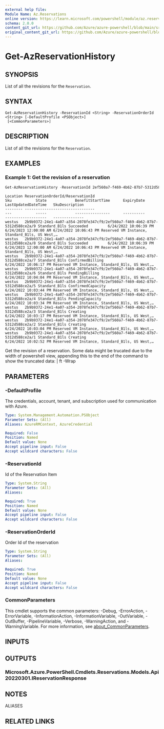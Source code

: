 ```yaml
---
external help file:
Module Name: Az.Reservations
online version: https://learn.microsoft.com/powershell/module/az.reservations/get-azreservationhistory
schema: 2.0.0
content_git_url: https://github.com/Azure/azure-powershell/blob/main/src/Reservations/help/Get-AzReservationHistory.md
original_content_git_url: https://github.com/Azure/azure-powershell/blob/main/src/Reservations/help/Get-AzReservationHistory.md
---
```


# Get-AzReservationHistory

## SYNOPSIS
List of all the revisions for the `Reservation`.

## SYNTAX

```
Get-AzReservationHistory -ReservationId <String> -ReservationOrderId <String> [-DefaultProfile <PSObject>]
 [<CommonParameters>]
```

## DESCRIPTION
List of all the revisions for the `Reservation`.

## EXAMPLES

### Example 1: Get the revision of a reservation
```powershell
Get-AzReservationHistory -ReservationId 2ef560a7-f469-4b62-87b7-5312d588ce2a -ReservationOrderId 2b9b9372-24e1-4a07-a354-2078fe347cf9
```

```output
Location ReservationOrderId/ReservationId                                            Sku           State             BenefitStartTime      ExpiryDate            LastUpdatedDateTime   SkuDescription
-------- --------------------------------                                            ---           -----             ----------------      ----------            -------------------   --------------
westus   2b9b9372-24e1-4a07-a354-2078fe347cf9/2ef560a7-f469-4b62-87b7-5312d588ce2a/9 Standard_B1ls Succeeded         6/24/2022 10:06:39 PM 6/24/2023 12:00:00 AM 6/24/2022 10:06:43 PM Reserved VM Instance, Standard_B1ls, US West,…
westus   2b9b9372-24e1-4a07-a354-2078fe347cf9/2ef560a7-f469-4b62-87b7-5312d588ce2a/8 Standard_B1ls Succeeded         6/24/2022 10:06:39 PM 6/24/2023 12:00:00 AM 6/24/2022 10:06:43 PM Reserved VM Instance, Standard_B1ls, US West,…
westus   2b9b9372-24e1-4a07-a354-2078fe347cf9/2ef560a7-f469-4b62-87b7-5312d588ce2a/7 Standard_B1ls ConfirmedBilling                                              6/24/2022 10:06:17 PM Reserved VM Instance, Standard_B1ls, US West,…
westus   2b9b9372-24e1-4a07-a354-2078fe347cf9/2ef560a7-f469-4b62-87b7-5312d588ce2a/6 Standard_B1ls PendingBilling                                                6/24/2022 10:04:04 PM Reserved VM Instance, Standard_B1ls, US West,…
westus   2b9b9372-24e1-4a07-a354-2078fe347cf9/2ef560a7-f469-4b62-87b7-5312d588ce2a/5 Standard_B1ls ConfirmedCapacity                                             6/24/2022 10:03:44 PM Reserved VM Instance, Standard_B1ls, US West,…
westus   2b9b9372-24e1-4a07-a354-2078fe347cf9/2ef560a7-f469-4b62-87b7-5312d588ce2a/4 Standard_B1ls PendingCapacity                                               6/24/2022 10:03:34 PM Reserved VM Instance, Standard_B1ls, US West,…
westus   2b9b9372-24e1-4a07-a354-2078fe347cf9/2ef560a7-f469-4b62-87b7-5312d588ce2a/3 Standard_B1ls Creating                                                      6/24/2022 10:03:17 PM Reserved VM Instance, Standard_B1ls, US West,…
westus   2b9b9372-24e1-4a07-a354-2078fe347cf9/2ef560a7-f469-4b62-87b7-5312d588ce2a/2 Standard_B1ls Creating                                                      6/24/2022 10:03:04 PM Reserved VM Instance, Standard_B1ls, US West,…
westus   2b9b9372-24e1-4a07-a354-2078fe347cf9/2ef560a7-f469-4b62-87b7-5312d588ce2a/1 Standard_B1ls Creating                                                      6/24/2022 10:02:52 PM Reserved VM Instance, Standard_B1ls, US West,…
```

Get the revision of a reservation.
Some data might be trucated due to the width of powershell view, appending this to the end of the command to show the truncated data: | ft -Wrap

## PARAMETERS

### -DefaultProfile
The credentials, account, tenant, and subscription used for communication with Azure.

```yaml
Type: System.Management.Automation.PSObject
Parameter Sets: (All)
Aliases: AzureRMContext, AzureCredential

Required: False
Position: Named
Default value: None
Accept pipeline input: False
Accept wildcard characters: False
```

### -ReservationId
Id of the Reservation Item

```yaml
Type: System.String
Parameter Sets: (All)
Aliases:

Required: True
Position: Named
Default value: None
Accept pipeline input: False
Accept wildcard characters: False
```

### -ReservationOrderId
Order Id of the reservation

```yaml
Type: System.String
Parameter Sets: (All)
Aliases:

Required: True
Position: Named
Default value: None
Accept pipeline input: False
Accept wildcard characters: False
```

### CommonParameters
This cmdlet supports the common parameters: -Debug, -ErrorAction, -ErrorVariable, -InformationAction, -InformationVariable, -OutVariable, -OutBuffer, -PipelineVariable, -Verbose, -WarningAction, and -WarningVariable. For more information, see [about_CommonParameters](http://go.microsoft.com/fwlink/?LinkID=113216).

## INPUTS

## OUTPUTS

### Microsoft.Azure.PowerShell.Cmdlets.Reservations.Models.Api20220301.IReservationResponse

## NOTES

ALIASES

## RELATED LINKS

